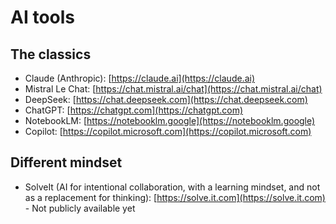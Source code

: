 # AI tools 

## The classics
- Claude (Anthropic): [https://claude.ai](https://claude.ai)
- Mistral Le Chat: [https://chat.mistral.ai/chat](https://chat.mistral.ai/chat)
- DeepSeek: [https://chat.deepseek.com](https://chat.deepseek.com)
- ChatGPT: [https://chatgpt.com](https://chatgpt.com)
- NotebookLM: [https://notebooklm.google](https://notebooklm.google)
- Copilot: [https://copilot.microsoft.com](https://copilot.microsoft.com)

## Different mindset
- SolveIt (AI for intentional collaboration, with a learning mindset, and not as a replacement for thinking): [https://solve.it.com](https://solve.it.com) - Not publicly available yet
